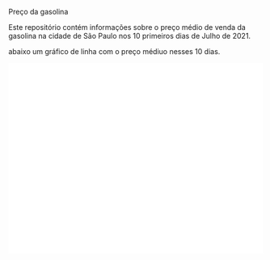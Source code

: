
Preço da gasolina

Este repositório contém informações sobre o preço médio de venda da gasolina na cidade de São Paulo nos 10 primeiros dias de Julho de 2021.

abaixo um gráfico de linha com o preço médiuo nesses 10 dias.

![gráfico](https://github.com/Lucas89Renan/fine-repository/blob/main/gasolina.png?raw=true)

